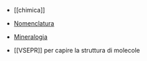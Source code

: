 - [[chimica]]
- [Nomenclatura](./Nomenclatura/Nomenclatura.md)
- [Mineralogia](Mineralogia.md)

- [[VSEPR]] per capire la struttura di molecole